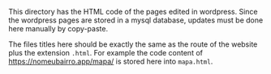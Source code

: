 This directory has the HTML code of the pages edited in wordpress. Since the wordpress pages are stored in a mysql database, updates must be done here manually by copy-paste.

The files titles here should be exactly the same as the route of the website plus the extension `.html`. For example the code content of https://nomeubairro.app/mapa/ is stored here into `mapa.html`.
